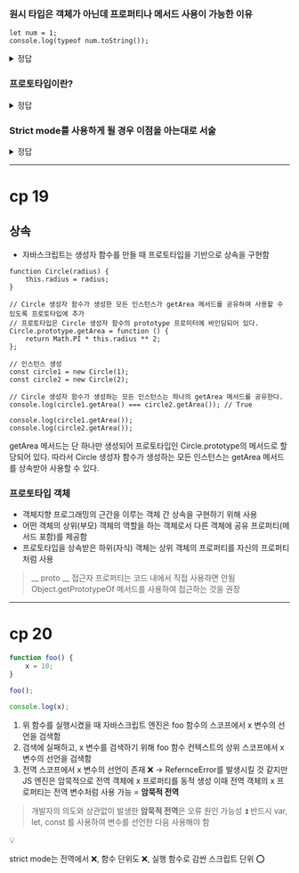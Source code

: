 ### 원시 타입은 객체가 아닌데 프로퍼티나 메서드 사용이 가능한 이유
```
let num = 1;
console.log(typeof num.toString());
```

<details>
<summary>정답</summary>

원시타입으로 프로퍼티나 메서드를 호출할 때, 원시 타입과 연관된 객체로 일시적으로 변환되어 프로토타입 객체를 공유했기 때문이다.

</details>

### 프로토타입이란?

<details>
<summary>정답</summary>

프로토타입은 객체 지향 프로그래밍의 상속 개념과 같이 부모 객체의 프로퍼티와 메소드를 상속받아 사용할 수 있는데 이때 부모 객체를 프로토 타입이라고 한다.
</details>

### Strict mode를 사용하게 될 경우 이점을 아는대로 서술

<details>
<summary>정답</summary>

1. 선언되지 않은 전역 변수를 사용할 수 없음
2. 읽기 전용 프로퍼티에 대입할 수 없음
3. 매개변수 이름이 중복되면 안됨
4. this 포인터가 가리키는 값이 null, undefined인 경우 전역 객체로 반환되지 않는다.
</details>

---
# cp 19

## 상속

- 자바스크립트는 생성자 함수를 만들 때 프로토타입을 기반으로 상속을 구현함

```
function Circle(radius) {
    this.radius = radius;
}

// Circle 생성자 함수가 생성한 모든 인스턴스가 getArea 메서드를 공유하여 사용할 수 있도록 프로토타입에 추가
// 프로토타입은 Circle 생성자 함수의 prototype 프로미터에 바인딩되어 있다.
Circle.prototype.getArea = function () {
    return Math.PI * this.radius ** 2;
};

// 인스턴스 생성
const circle1 = new Circle(1);
const circle2 = new Circle(2);

// Circle 생성자 함수가 생성하는 모든 인스턴스는 하나의 getArea 메서드를 공유한다.
console.log(circle1.getArea() === circle2.getArea()); // True

console.log(circle1.getArea());
console.log(circle2.getArea());

```

getArea 메서드는 단 하나만 생성되어 프로토타입인 Circle.prototype의 메서드로 할당되어 있다.
따라서 Circle 생성자 함수가 생성하는 모든 인스턴스는 getArea 메서드를 상속받아 사용할 수 있다.

### 프로토타입 객체

- 객체지향 프로그래밍의 근간을 이루는 객체 간 상속을 구현하기 위해 사용
- 어떤 객체의 상위(부모) 객체의 역할을 하는 객체로서 다른 객체에 공유 프로퍼티(메서드 포함)를 제공함
- 프로토타입을 상속받은 하위(자식) 객체는 상위 객체의 프로퍼티를 자신의 프로퍼티처럼 사용

> __ proto __ 접근자 프로퍼티는 코드 내에서 직접 사용하면 안됨
Object.getPrototypeOf 메서드를 사용하여 접근하는 것을 권장
> 

---

# cp 20

```jsx
function foo() {
    x = 10;
}

foo();

console.log(x);
```

1. 위 함수를 실행시켰을 때 자바스크립트 엔진은 foo 함수의 스코프에서 x 변수의 선언을 검색함
2. 검색에 실패하고, x 변수를 검색하기 위해 foo 함수 컨텍스트의 상위 스코프에서 x 변수의 선언을 검색함
3. 전역 스코프에서 x 변수의 선언이 존재 ❌ → RefernceError를 발생시킬 것 같지만 JS 엔진은 암묵적으로 전역 객체에 x 프로퍼티를 동적 생성 이때 전역 객체의 x 프로퍼티는 전역 변수처럼 사용 가능 = **암묵적 전역**

> 개발자의 의도와 상관없이 발생한 **암묵적 전역**은 오류 원인 가능성 ⏫
반드시 var, let, const 를 사용하여 변수를 선언한 다음 사용해야 함
> 

<aside>
💡

strict mode는 전역에서 ❌, 함수 단위도 ❌, 실행 함수로 감싼 스크립트 단위 ⭕️

</aside>